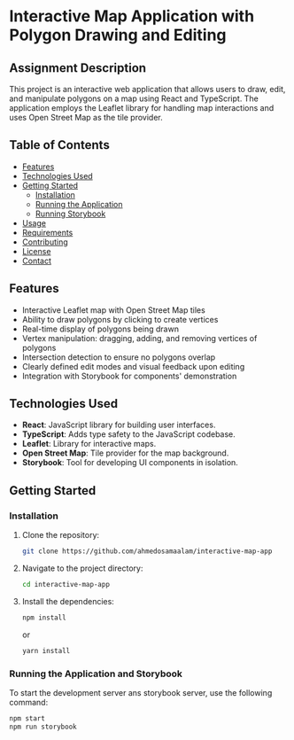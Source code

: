 # Interactive Map Application with Polygon Drawing and Editing  

## Assignment Description  

This project is an interactive web application that allows users to draw, edit, and manipulate polygons on a map using React and TypeScript. The application employs the Leaflet library for handling map interactions and uses Open Street Map as the tile provider.  

## Table of Contents  

- [Features](#features)  
- [Technologies Used](#technologies-used)  
- [Getting Started](#getting-started)  
  - [Installation](#installation)  
  - [Running the Application](#running-the-application)  
  - [Running Storybook](#running-storybook)  
- [Usage](#usage)  
- [Requirements](#requirements)  
- [Contributing](#contributing)  
- [License](#license)  
- [Contact](#contact)  

## Features  

- Interactive Leaflet map with Open Street Map tiles  
- Ability to draw polygons by clicking to create vertices  
- Real-time display of polygons being drawn  
- Vertex manipulation: dragging, adding, and removing vertices of polygons  
- Intersection detection to ensure no polygons overlap  
- Clearly defined edit modes and visual feedback upon editing  
- Integration with Storybook for components' demonstration  

## Technologies Used  

- **React**: JavaScript library for building user interfaces.  
- **TypeScript**: Adds type safety to the JavaScript codebase.  
- **Leaflet**: Library for interactive maps.  
- **Open Street Map**: Tile provider for the map background.  
- **Storybook**: Tool for developing UI components in isolation.  

## Getting Started  

### Installation  

1. Clone the repository:  
    ```bash  
    git clone https://github.com/ahmedosamaalam/interactive-map-app  
    ```  

2. Navigate to the project directory:  
    ```bash  
    cd interactive-map-app  
    ```  

3. Install the dependencies:  
    ```bash  
    npm install  
    ```  
    or  
    ```bash  
    yarn install  
    ```  

### Running the Application and Storybook 

To start the development server ans storybook server, use the following command:  
```bash  
npm start
npm run storybook  
